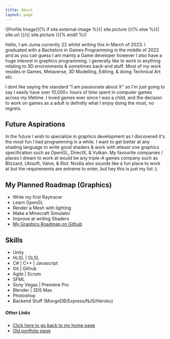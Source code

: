 ```yaml
---
title: About
layout: page
---
```

![Profile Image]({% if site.external-image %}{{ site.picture }}{% else %}{{ site.url }}/{{ site.picture }}{% endif %})

<p>Hello, I am Juma currently 22 whilst writing this in March of 2023.
I graduated with a Bachelors in Games Programming in the middle of 2022
and as you can guess I am mainly a Game developer however I also have a
huge interest in graphics programming. I generally like to work in 
anything relating to 3D environments & sometimes back-end stuff.
Most of my work resides in Games, Metaverse, 3D Modelling, Editing, & doing Technical Art etc.</p>

<p>I dont like saying the standard "I am passionate about X" so I'm just going to say
I easily have over 10,000+ hours of time spent in computer games across my lifetime.
I loved games ever since I was a child, and the decision to work on games as a adult
is definitly what I enjoy doing the most, no regrets.</p>


<h2>Future Aspirations</h2>

<p>In the future I wish to specialize in graphics development as I discovered
it's the most fun I had programming in a while. I want to get better at any shading language
to write good shaders & work with atleast one graphics specification such as OpenGL, DirectX, & Vulkan.
My favourite companies / places I dream to work at would be any triple-A games company
such as Blizzard, Ubisoft, Valve, & Riot. Nvidia also sounds like a fun place to work at but the requirements
are extreme to enter, but hey this is just my list :).</p>

<h2>My Planned Roadmap (Graphics)</h2>

<ul class="skill-list">
	<li>Write my first Raytracer</li>
	<li>Learn OpenGL</li>
	<li>Render a Mesh with lighting</li>
	<li>Make a Minecraft Simulator</li>
	<li>Improve at writing Shaders</li>
	<li><a href="https://github.com/j-2k/GraphicsProgrammingRoadmap">My Graphics Roadmap on Github</a></li></li>
</ul>

<h2>Skills</h2>

<ul class="skill-list">
	<li>Unity</li>
	<li>HLSL | GLSL</li>
	<li>C# | C++ | Javascript</li>
	<li>Git | Github</li>
	<li>Agile | Scrum</li>
	<li>SFML</li>
	<li>Sony Vegas | Premiere Pro</li>
	<li>Blender | 3DS Max</li>
	<li>Photoshop</li>
	<li>Backend Stuff (MongoDB/Express/NJS/Heroku)</li>
</ul>

<h5>Other Links</h5>
<ul>
	<li><a href="https://j-2k.github.io">Click here to go back to my home page</a></li>
	<li><a href="https://sites.google.com/view/juma-abdulla-portfolio/games-developed">Old portfolio page</a></li>
</ul>

